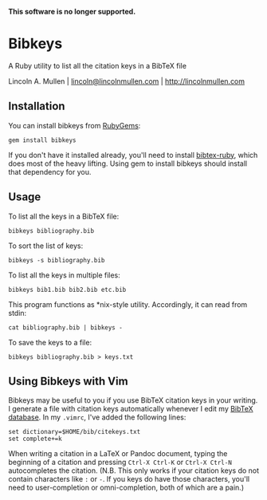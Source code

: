 **This software is no longer supported.**

# Bibkeys

A Ruby utility to list all the citation keys in a BibTeX file

Lincoln A. Mullen | lincoln@lincolnmullen.com | http://lincolnmullen.com

## Installation

You can install bibkeys from [RubyGems][]:

    gem install bibkeys

If you don't have it installed already, you'll need to install
[bibtex-ruby][], which does most of the heavy lifting. Using gem 
to install bibkeys should install that dependency for you.

## Usage

To list all the keys in a BibTeX file:

    bibkeys bibliography.bib

To sort the list of keys:

    bibkeys -s bibliography.bib

To list all the keys in multiple files:

    bibkeys bib1.bib bib2.bib etc.bib

This program functions as \*nix-style utility. Accordingly, it can read
from stdin:

    cat bibliography.bib | bibkeys -

To save the keys to a file:

    bibkeys bibliography.bib > keys.txt

## Using Bibkeys with Vim

Bibkeys may be useful to you if you use BibTeX citation keys in your
writing. I generate a file with citation keys automatically whenever I
edit my [BibTeX database][]. In my `.vimrc`, I've added the following
lines:

    set dictionary=$HOME/bib/citekeys.txt
    set complete+=k

When writing a citation in a LaTeX or Pandoc document, typing the
beginning of a citation and pressing `Ctrl-X Ctrl-K` or `Ctrl-X Ctrl-N`
autocompletes the citation. (N.B. This only works if your citation keys
do not contain characters like `:` or `-`. If you keys do have those
characters, you'll need to user-completion or omni-completion, both of
which are a pain.)

  [RubyGems]: https://rubygems.org/
  [bibtex-ruby]: https://github.com/inukshuk/bibtex-ruby
  [BibTeX database]: https://github.com/lmullen/historybib
